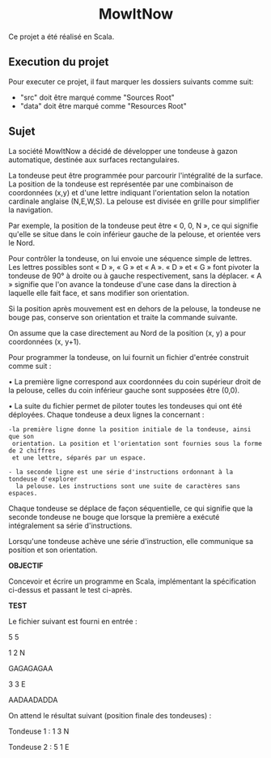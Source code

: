 <h1><center>MowItNow</center></h1>


Ce projet a été réalisé en Scala.


## Execution du projet

Pour executer ce projet, il faut marquer les dossiers suivants comme suit:
- "src" doit être marqué comme "Sources Root"
- "data" doit être marqué comme "Resources Root"

## Sujet

La société MowItNow a décidé de développer une tondeuse à gazon automatique, destinée aux surfaces rectangulaires.

La tondeuse peut être programmée pour parcourir l'intégralité de la surface. La position de la tondeuse est représentée par une combinaison de coordonnées (x,y) et d'une lettre
indiquant l'orientation selon la notation cardinale anglaise (N,E,W,S). La pelouse est divisée en grille pour simplifier la navigation.

Par exemple, la position de la tondeuse peut être « 0, 0, N », ce qui signifie qu'elle se
situe dans le coin inférieur gauche de la pelouse, et orientée vers le Nord.

Pour contrôler la tondeuse, on lui envoie une séquence simple de lettres. Les lettres
possibles sont « D », « G » et « A ».
« D » et « G » font pivoter la tondeuse de 90° à droite ou à gauche respectivement, sans la
déplacer. « A » signifie que l'on avance la tondeuse d'une case dans la direction à laquelle
elle fait face, et sans modifier son orientation.

Si la position après mouvement est en dehors de la pelouse, la tondeuse ne bouge pas,
conserve son orientation et traite la commande suivante.

On assume que la case directement au Nord de la position (x, y) a pour coordonnées (x,
y+1).

Pour programmer la tondeuse, on lui fournit un fichier d'entrée construit comme suit :

• La première ligne correspond aux coordonnées du coin supérieur droit de la pelouse,
celles du coin inférieur gauche sont supposées être (0,0).

• La suite du fichier permet de piloter toutes les tondeuses qui ont été déployées.
Chaque tondeuse a deux lignes la concernant :

    -la première ligne donne la position initiale de la tondeuse, ainsi que son
     orientation. La position et l'orientation sont fournies sous la forme de 2 chiffres
     et une lettre, séparés par un espace.

    - la seconde ligne est une série d'instructions ordonnant à la tondeuse d'explorer
      la pelouse. Les instructions sont une suite de caractères sans espaces.

Chaque tondeuse se déplace de façon séquentielle, ce qui signifie que la seconde
tondeuse ne bouge que lorsque la première a exécuté intégralement sa série
d'instructions.

Lorsqu'une tondeuse achève une série d'instruction, elle communique sa position et son orientation.

**OBJECTIF**

Concevoir et écrire un programme en Scala, implémentant la spécification ci-dessus et
passant le test ci-après.

**TEST**

Le fichier suivant est fourni en entrée :

5 5

1 2 N

GAGAGAGAA

3 3 E

AADAADADDA


On attend le résultat suivant (position finale des tondeuses) :

Tondeuse 1 : 1 3 N

Tondeuse 2 : 5 1 E
